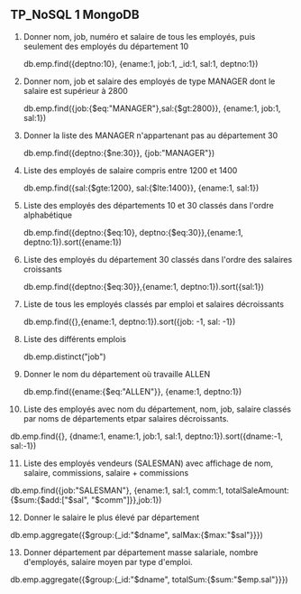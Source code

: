 ## TP_NoSQL 1 MongoDB
1. Donner nom, job, numéro et salaire de tous les employés, puis seulement des employés du département 10

   db.emp.find({deptno:10}, {ename:1, job:1, _id:1, sal:1, deptno:1})

2. Donner nom, job et salaire des employés de type MANAGER dont le salaire est supérieur à 2800

   db.emp.find({job:{$eq:"MANAGER"},sal:{$gt:2800}}, {ename:1, job:1, sal:1})

3. Donner la liste des MANAGER n'appartenant pas au département 30

   db.emp.find({deptno:{$ne:30}}, {job:"MANAGER"})

4. Liste des employés de salaire compris entre 1200 et 1400

   db.emp.find({sal:{$gte:1200}, sal:{$lte:1400}}, {ename:1, sal:1})

5. Liste des employés des départements 10 et 30 classés dans l'ordre alphabétique

   db.emp.find({deptno:{$eq:10}, deptno:{$eq:30}},{ename:1, deptno:1}).sort({ename:1})

6. Liste des employés du département 30 classés dans l'ordre des salaires croissants

   db.emp.find({deptno:{$eq:30}},{ename:1, deptno:1}).sort({sal:1})

7. Liste de tous les employés classés par emploi et salaires décroissants

   db.emp.find({},{ename:1, deptno:1}).sort({job: -1, sal: -1})

8. Liste des différents emplois

   db.emp.distinct("job")

9. Donner le nom du département où travaille ALLEN

   db.emp.find({ename:{$eq:"ALLEN"}}, {ename:1, deptno:1})

10. Liste des employés avec nom du département, nom, job, salaire classés par noms de départements etpar salaires décroissants.

   db.emp.find({}, {dname:1, ename:1, job:1, sal:1, deptno:1}).sort({dname:-1, sal:-1})

11. Liste des employés vendeurs (SALESMAN) avec affichage de nom, salaire, commissions, salaire + commissions

   db.emp.find({job:"SALESMAN"}, {ename:1, sal:1, comm:1, totalSaleAmount:{$sum:{$add:["$sal", "$comm"]}},job:1})

12. Donner le salaire le plus élevé par département

   db.emp.aggregate({$group:{_id:"$dname", salMax:{$max:"$sal"}}})

13. Donner département par département masse salariale, nombre d'employés, salaire moyen par type d'emploi.

   db.emp.aggregate({$group:{_id:"$dname", totalSum:{$sum:"$emp.sal"}}})
